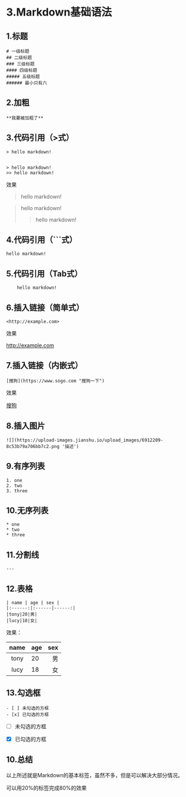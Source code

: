 # 3.Markdown基础语法



## 1.标题


```shell
# 一级标题
## 二级标题
### 三级标题
#### 四级标题
##### 五级标题
###### 最小只有六
```


## 2.加粗


```shell
**我要被加粗了**
```


## 3.代码引用（>式）

```shell
> hello markdown!


> hello markdown!
>> hello markdown!
```



效果

> hello markdown!


> hello markdown!
>> hello markdown!



## 4.代码引用（```式）

```shell
hello markdown!
```




## 5.代码引用（Tab式）

```shell
    hello markdown!
```


## 6.插入链接（简单式）


```shell
<http://example.com>
```

效果

<http://example.com>



## 7.插入链接（内嵌式）

```shell
[搜狗](https://www.sogo.com "搜狗一下")
```

效果

[搜狗](https://www.sogo.com "搜狗一下")



## 8.插入图片

```shell
![](https://upload-images.jianshu.io/upload_images/6912209-8c53b79a706bb7c2.png '描述')
```



## 9.有序列表

```shell
1. one
2. two 
3. three
```


## 10.无序列表

```shell
* one
* two
* three
```



## 11.分割线

```shell
---
```


## 12.表格

```
| name | age | sex |
|:------:|:------|------:|
|tony|20|男|
|lucy|18|女|
```

效果：

| name | age | sex |
|:------:|:------|------:|
|tony|20|男|
|lucy|18|女|


## 13.勾选框

```shell
- [ ] 未勾选的方框
- [x] 已勾选的方框
```

- [ ] 未勾选的方框
- [x] 已勾选的方框


## 10.总结


以上所述就是Markdown的基本标签，虽然不多，但是可以解决大部分情况。


可以用20%的标签完成80%的效果